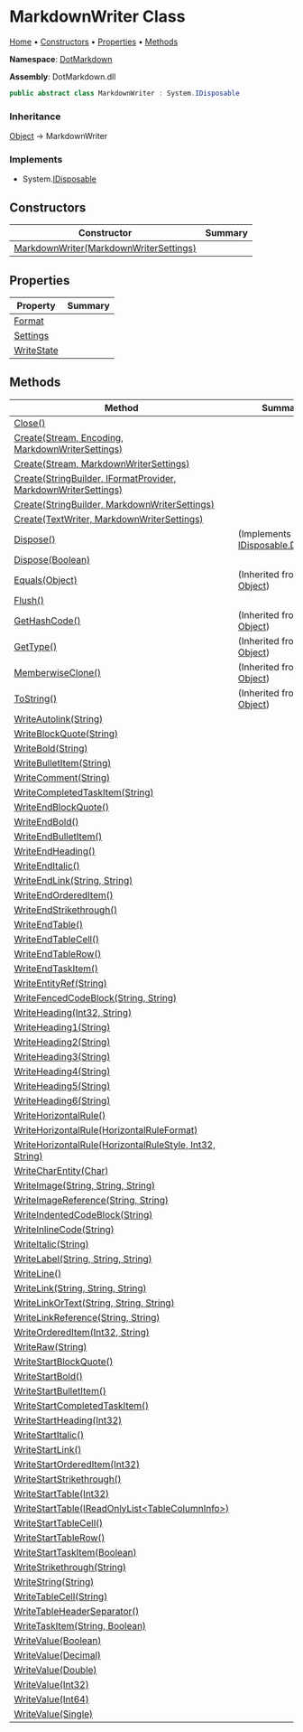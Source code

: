 # MarkdownWriter Class

[Home](../../README.md) &#x2022; [Constructors](#constructors) &#x2022; [Properties](#properties) &#x2022; [Methods](#methods)

**Namespace**: [DotMarkdown](../README.md)

**Assembly**: DotMarkdown\.dll

```csharp
public abstract class MarkdownWriter : System.IDisposable
```

### Inheritance

[Object](https://docs.microsoft.com/en-us/dotnet/api/system.object) &#x2192; MarkdownWriter

### Implements

* System\.[IDisposable](https://docs.microsoft.com/en-us/dotnet/api/system.idisposable)

## Constructors

| Constructor | Summary |
| ----------- | ------- |
| [MarkdownWriter(MarkdownWriterSettings)](-ctor/README.md) | |

## Properties

| Property | Summary |
| -------- | ------- |
| [Format](Format/README.md) | |
| [Settings](Settings/README.md) | |
| [WriteState](WriteState/README.md) | |

## Methods

| Method | Summary |
| ------ | ------- |
| [Close()](Close/README.md) | |
| [Create(Stream, Encoding, MarkdownWriterSettings)](Create/README.md#DotMarkdown_MarkdownWriter_Create_System_IO_Stream_System_Text_Encoding_DotMarkdown_MarkdownWriterSettings_) | |
| [Create(Stream, MarkdownWriterSettings)](Create/README.md#DotMarkdown_MarkdownWriter_Create_System_IO_Stream_DotMarkdown_MarkdownWriterSettings_) | |
| [Create(StringBuilder, IFormatProvider, MarkdownWriterSettings)](Create/README.md#DotMarkdown_MarkdownWriter_Create_System_Text_StringBuilder_System_IFormatProvider_DotMarkdown_MarkdownWriterSettings_) | |
| [Create(StringBuilder, MarkdownWriterSettings)](Create/README.md#DotMarkdown_MarkdownWriter_Create_System_Text_StringBuilder_DotMarkdown_MarkdownWriterSettings_) | |
| [Create(TextWriter, MarkdownWriterSettings)](Create/README.md#DotMarkdown_MarkdownWriter_Create_System_IO_TextWriter_DotMarkdown_MarkdownWriterSettings_) | |
| [Dispose()](Dispose/README.md#DotMarkdown_MarkdownWriter_Dispose) |  \(Implements [IDisposable.Dispose](https://docs.microsoft.com/en-us/dotnet/api/system.idisposable.dispose)\) |
| [Dispose(Boolean)](Dispose/README.md#DotMarkdown_MarkdownWriter_Dispose_System_Boolean_) | |
| [Equals(Object)](https://docs.microsoft.com/en-us/dotnet/api/system.object.equals) |  \(Inherited from [Object](https://docs.microsoft.com/en-us/dotnet/api/system.object)\) |
| [Flush()](Flush/README.md) | |
| [GetHashCode()](https://docs.microsoft.com/en-us/dotnet/api/system.object.gethashcode) |  \(Inherited from [Object](https://docs.microsoft.com/en-us/dotnet/api/system.object)\) |
| [GetType()](https://docs.microsoft.com/en-us/dotnet/api/system.object.gettype) |  \(Inherited from [Object](https://docs.microsoft.com/en-us/dotnet/api/system.object)\) |
| [MemberwiseClone()](https://docs.microsoft.com/en-us/dotnet/api/system.object.memberwiseclone) |  \(Inherited from [Object](https://docs.microsoft.com/en-us/dotnet/api/system.object)\) |
| [ToString()](https://docs.microsoft.com/en-us/dotnet/api/system.object.tostring) |  \(Inherited from [Object](https://docs.microsoft.com/en-us/dotnet/api/system.object)\) |
| [WriteAutolink(String)](WriteAutolink/README.md) | |
| [WriteBlockQuote(String)](WriteBlockQuote/README.md) | |
| [WriteBold(String)](WriteBold/README.md) | |
| [WriteBulletItem(String)](WriteBulletItem/README.md) | |
| [WriteComment(String)](WriteComment/README.md) | |
| [WriteCompletedTaskItem(String)](WriteCompletedTaskItem/README.md) | |
| [WriteEndBlockQuote()](WriteEndBlockQuote/README.md) | |
| [WriteEndBold()](WriteEndBold/README.md) | |
| [WriteEndBulletItem()](WriteEndBulletItem/README.md) | |
| [WriteEndHeading()](WriteEndHeading/README.md) | |
| [WriteEndItalic()](WriteEndItalic/README.md) | |
| [WriteEndLink(String, String)](WriteEndLink/README.md) | |
| [WriteEndOrderedItem()](WriteEndOrderedItem/README.md) | |
| [WriteEndStrikethrough()](WriteEndStrikethrough/README.md) | |
| [WriteEndTable()](WriteEndTable/README.md) | |
| [WriteEndTableCell()](WriteEndTableCell/README.md) | |
| [WriteEndTableRow()](WriteEndTableRow/README.md) | |
| [WriteEndTaskItem()](WriteEndTaskItem/README.md) | |
| [WriteEntityRef(String)](WriteEntityRef/README.md) | |
| [WriteFencedCodeBlock(String, String)](WriteFencedCodeBlock/README.md) | |
| [WriteHeading(Int32, String)](WriteHeading/README.md) | |
| [WriteHeading1(String)](WriteHeading1/README.md) | |
| [WriteHeading2(String)](WriteHeading2/README.md) | |
| [WriteHeading3(String)](WriteHeading3/README.md) | |
| [WriteHeading4(String)](WriteHeading4/README.md) | |
| [WriteHeading5(String)](WriteHeading5/README.md) | |
| [WriteHeading6(String)](WriteHeading6/README.md) | |
| [WriteHorizontalRule()](WriteHorizontalRule/README.md#DotMarkdown_MarkdownWriter_WriteHorizontalRule) | |
| [WriteHorizontalRule(HorizontalRuleFormat)](WriteHorizontalRule/README.md#DotMarkdown_MarkdownWriter_WriteHorizontalRule_DotMarkdown_HorizontalRuleFormat__) | |
| [WriteHorizontalRule(HorizontalRuleStyle, Int32, String)](WriteHorizontalRule/README.md#DotMarkdown_MarkdownWriter_WriteHorizontalRule_DotMarkdown_HorizontalRuleStyle_System_Int32_System_String_) | |
| [WriteCharEntity(Char)](WriteCharEntity/README.md) | |
| [WriteImage(String, String, String)](WriteImage/README.md) | |
| [WriteImageReference(String, String)](WriteImageReference/README.md) | |
| [WriteIndentedCodeBlock(String)](WriteIndentedCodeBlock/README.md) | |
| [WriteInlineCode(String)](WriteInlineCode/README.md) | |
| [WriteItalic(String)](WriteItalic/README.md) | |
| [WriteLabel(String, String, String)](WriteLabel/README.md) | |
| [WriteLine()](WriteLine/README.md) | |
| [WriteLink(String, String, String)](WriteLink/README.md) | |
| [WriteLinkOrText(String, String, String)](WriteLinkOrText/README.md) | |
| [WriteLinkReference(String, String)](WriteLinkReference/README.md) | |
| [WriteOrderedItem(Int32, String)](WriteOrderedItem/README.md) | |
| [WriteRaw(String)](WriteRaw/README.md) | |
| [WriteStartBlockQuote()](WriteStartBlockQuote/README.md) | |
| [WriteStartBold()](WriteStartBold/README.md) | |
| [WriteStartBulletItem()](WriteStartBulletItem/README.md) | |
| [WriteStartCompletedTaskItem()](WriteStartCompletedTaskItem/README.md) | |
| [WriteStartHeading(Int32)](WriteStartHeading/README.md) | |
| [WriteStartItalic()](WriteStartItalic/README.md) | |
| [WriteStartLink()](WriteStartLink/README.md) | |
| [WriteStartOrderedItem(Int32)](WriteStartOrderedItem/README.md) | |
| [WriteStartStrikethrough()](WriteStartStrikethrough/README.md) | |
| [WriteStartTable(Int32)](WriteStartTable/README.md#DotMarkdown_MarkdownWriter_WriteStartTable_System_Int32_) | |
| [WriteStartTable(IReadOnlyList\<TableColumnInfo>)](WriteStartTable/README.md#DotMarkdown_MarkdownWriter_WriteStartTable_System_Collections_Generic_IReadOnlyList_DotMarkdown_TableColumnInfo__) | |
| [WriteStartTableCell()](WriteStartTableCell/README.md) | |
| [WriteStartTableRow()](WriteStartTableRow/README.md) | |
| [WriteStartTaskItem(Boolean)](WriteStartTaskItem/README.md) | |
| [WriteStrikethrough(String)](WriteStrikethrough/README.md) | |
| [WriteString(String)](WriteString/README.md) | |
| [WriteTableCell(String)](WriteTableCell/README.md) | |
| [WriteTableHeaderSeparator()](WriteTableHeaderSeparator/README.md) | |
| [WriteTaskItem(String, Boolean)](WriteTaskItem/README.md) | |
| [WriteValue(Boolean)](WriteValue/README.md#DotMarkdown_MarkdownWriter_WriteValue_System_Boolean_) | |
| [WriteValue(Decimal)](WriteValue/README.md#DotMarkdown_MarkdownWriter_WriteValue_System_Decimal_) | |
| [WriteValue(Double)](WriteValue/README.md#DotMarkdown_MarkdownWriter_WriteValue_System_Double_) | |
| [WriteValue(Int32)](WriteValue/README.md#DotMarkdown_MarkdownWriter_WriteValue_System_Int32_) | |
| [WriteValue(Int64)](WriteValue/README.md#DotMarkdown_MarkdownWriter_WriteValue_System_Int64_) | |
| [WriteValue(Single)](WriteValue/README.md#DotMarkdown_MarkdownWriter_WriteValue_System_Single_) | |


